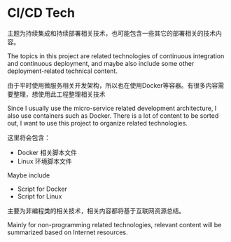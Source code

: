 # CI/CD Tech
主题为持续集成和持续部署相关技术，也可能包含一些其它的部署相关的技术内容。

The topics in this project are related technologies of continuous integration and continuous deployment, and maybe also include some other deployment-related technical content.

由于平时使用微服务相关开发架构，所以也在使用Docker等容器。有很多内容需要整理，想使用此工程整理相关技术

Since I usually use the micro-service related development architecture, I also use containers such as Docker. There is a lot of content to be sorted out, I want to use this project to organize related technologies.

这里将会包含：
- Docker 相关脚本文件
- Linux 环境脚本文件

Maybe include

- Script for Docker
- Script for Linux

主要为非编程类的相关技术，相关内容都将基于互联网资源总结。

Mainly for non-programming related technologies, relevant content will be summarized based on Internet resources.